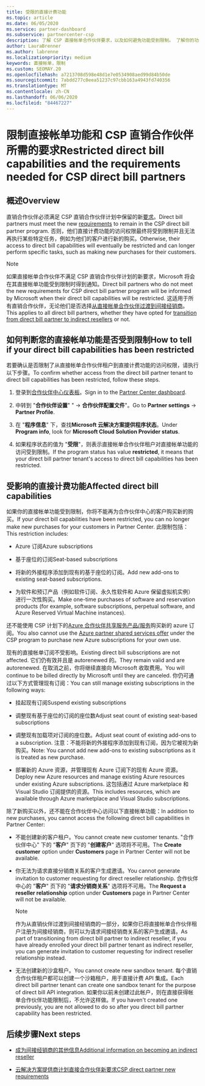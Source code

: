 ```yaml
---
title: 受限的直接计费功能
ms.topic: article
ms.date: 06/05/2020
ms.service: partner-dashboard
ms.subservice: partnercenter-csp
description: 了解 CSP 直接帐单合作伙伴要求，以及如何避免功能受到限制。 了解你的功能是否受到限制。
author: LauraBrenner
ms.author: labrenne
ms.localizationpriority: medium
keywords: 直接帐单，限制
ms.custom: SEOMAY.20
ms.openlocfilehash: a7213708d598e48d1e7e0534908aed99d84b50de
ms.sourcegitcommit: 7abdd277c0eea51237c97cbb163a4943fd740356
ms.translationtype: MT
ms.contentlocale: zh-CN
ms.lasthandoff: 06/06/2020
ms.locfileid: "84467227"
---
```

# <a name="restricted-direct-bill-capabilities-and-the-requirements-needed-for-csp-direct-bill-partners"></a><span data-ttu-id="cc48f-105">限制直接帐单功能和 CSP 直销合作伙伴所需的要求</span><span class="sxs-lookup"><span data-stu-id="cc48f-105">Restricted direct bill capabilities and the requirements needed for CSP direct bill partners</span></span>  

## <a name="overview"></a><span data-ttu-id="cc48f-106">概述</span><span class="sxs-lookup"><span data-stu-id="cc48f-106">Overview</span></span>

<span data-ttu-id="cc48f-107">直销合作伙伴必须满足 CSP 直销合作伙伴计划中保留的新[要求](direct-partner-new-requirements.md)。</span><span class="sxs-lookup"><span data-stu-id="cc48f-107">Direct bill partners must meet the new [requirements](direct-partner-new-requirements.md) to remain in the CSP direct bill partner program.</span></span> <span data-ttu-id="cc48f-108">否则，他们直接计费功能的访问权限最终将受到限制并且无法再执行某些特定任务，例如为他们的客户进行新的购买。</span><span class="sxs-lookup"><span data-stu-id="cc48f-108">Otherwise, their access to direct bill capabilities will eventually be restricted and can longer perform specific tasks, such as making new purchases for their customers.</span></span>

> [!Note]
> <span data-ttu-id="cc48f-109">如果直接帐单合作伙伴不满足 CSP 直销合作伙伴计划的新要求，Microsoft 将会在其直接帐单功能受到限制时得到通知。</span><span class="sxs-lookup"><span data-stu-id="cc48f-109">Direct bill partners who do not meet the new requirements for CSP direct bill partner program will be informed by Microsoft when their direct bill capabilities will be restricted.</span></span> <span data-ttu-id="cc48f-110">这适用于所有直销合作伙伴，无论他们是否选择[从直接帐单合作伙伴过渡到间接经销商](transition-direct-to-indirect.md)。</span><span class="sxs-lookup"><span data-stu-id="cc48f-110">This applies to all direct bill partners, whether they have opted for [transition from direct bill partner to indirect resellers](transition-direct-to-indirect.md) or not.</span></span>  

## <a name="how-to-tell-if-your-direct-bill-capabilities-has-been-restricted"></a><span data-ttu-id="cc48f-111">如何判断您的直接帐单功能是否受到限制</span><span class="sxs-lookup"><span data-stu-id="cc48f-111">How to tell if your direct bill capabilities has been restricted</span></span>

<span data-ttu-id="cc48f-112">若要确认是否限制了从直接帐单合作伙伴租户到直接计费功能的访问权限，请执行以下步骤。</span><span class="sxs-lookup"><span data-stu-id="cc48f-112">To confirm whether access from the direct bill partner tenant to direct bill capabilities has been restricted, follow these steps.</span></span>

1. <span data-ttu-id="cc48f-113">登录到[合作伙伴中心仪表板](https://partner.microsoft.com/dashboard)。</span><span class="sxs-lookup"><span data-stu-id="cc48f-113">Sign in to the [Partner Center dashboard](https://partner.microsoft.com/dashboard).</span></span>

2. <span data-ttu-id="cc48f-114">中转到 "**合作伙伴设置**" "  ->  **合作伙伴配置文件**"。</span><span class="sxs-lookup"><span data-stu-id="cc48f-114">Go to **Partner settings** -> **Partner Profile**.</span></span>

3. <span data-ttu-id="cc48f-115">在 "**程序信息**" 下，查找**Microsoft 云解决方案提供程序状态**。</span><span class="sxs-lookup"><span data-stu-id="cc48f-115">Under **Program info**, look for **Microsoft Cloud Solution Provider status**.</span></span>

4. <span data-ttu-id="cc48f-116">如果程序状态的值为 "**受限**"，则表示直接帐单合作伙伴租户对直接帐单功能的访问受到限制。</span><span class="sxs-lookup"><span data-stu-id="cc48f-116">If the program status has value **restricted**, it means that your direct bill partner tenant's access to direct bill capabilities has been restricted.</span></span>

## <a name="affected-direct-bill-capabilities"></a><span data-ttu-id="cc48f-117">受影响的直接计费功能</span><span class="sxs-lookup"><span data-stu-id="cc48f-117">Affected direct bill capabilities</span></span>

<span data-ttu-id="cc48f-118">如果你的直接帐单功能受到限制，你将不能再为合作伙伴中心的客户购买新的购买。</span><span class="sxs-lookup"><span data-stu-id="cc48f-118">If your direct bill capabilities have been restricted, you can no longer make new purchases for your customers in Partner Center.</span></span> <span data-ttu-id="cc48f-119">此限制包括：</span><span class="sxs-lookup"><span data-stu-id="cc48f-119">This restriction includes:</span></span>

- <span data-ttu-id="cc48f-120">Azure 订阅</span><span class="sxs-lookup"><span data-stu-id="cc48f-120">Azure subscriptions</span></span>

- <span data-ttu-id="cc48f-121">基于座位的订阅</span><span class="sxs-lookup"><span data-stu-id="cc48f-121">Seat-based subscriptions</span></span>

- <span data-ttu-id="cc48f-122">将新的外接程序添加到现有的基于座位的订阅。</span><span class="sxs-lookup"><span data-stu-id="cc48f-122">Add new add-ons to existing seat-based subscriptions.</span></span>

- <span data-ttu-id="cc48f-123">为软件和预订产品（例如软件订阅、永久性软件和 Azure 保留虚拟机实例）进行一次性购买。</span><span class="sxs-lookup"><span data-stu-id="cc48f-123">Make one-time purchases of software and reservation products (for example, software subscriptions, perpetual software, and Azure Reserved Virtual Machine instances).</span></span>

<span data-ttu-id="cc48f-124">还不能使用 CSP 计划下的[Azure 合作伙伴共享服务产品/服务](shared-services.md)购买新的 azure 订阅。</span><span class="sxs-lookup"><span data-stu-id="cc48f-124">You also cannot use the [Azure partner shared services offer](shared-services.md) under the CSP program to purchase new Azure subscriptions for your own use.</span></span>

<span data-ttu-id="cc48f-125">现有的直接帐单订阅不受影响。</span><span class="sxs-lookup"><span data-stu-id="cc48f-125">Existing direct bill subscriptions are not affected.</span></span> <span data-ttu-id="cc48f-126">它们仍有效并且是 autorenewed 的。</span><span class="sxs-lookup"><span data-stu-id="cc48f-126">They remain valid and are autorenewed.</span></span> <span data-ttu-id="cc48f-127">在取消之前，你将继续直接向 Microsoft 收取费用。</span><span class="sxs-lookup"><span data-stu-id="cc48f-127">You will continue to be billed directly by Microsoft until they are canceled.</span></span> <span data-ttu-id="cc48f-128">你仍可通过以下方式管理现有订阅：</span><span class="sxs-lookup"><span data-stu-id="cc48f-128">You can still manage existing subscriptions in the following ways:</span></span>

- <span data-ttu-id="cc48f-129">挂起现有订阅</span><span class="sxs-lookup"><span data-stu-id="cc48f-129">Suspend existing subscriptions</span></span>

- <span data-ttu-id="cc48f-130">调整现有基于座位的订阅的座位数</span><span class="sxs-lookup"><span data-stu-id="cc48f-130">Adjust seat count of existing seat-based subscriptions</span></span>

- <span data-ttu-id="cc48f-131">调整现有加载项对订阅的座位数。</span><span class="sxs-lookup"><span data-stu-id="cc48f-131">Adjust seat count of existing add-ons to a subscription.</span></span> <span data-ttu-id="cc48f-132">注意：不能将新的外接程序添加到现有订阅，因为它被视为新购买。</span><span class="sxs-lookup"><span data-stu-id="cc48f-132">Note: You cannot add new add-ons to existing subscriptions as it is treated as new purchase.</span></span>

- <span data-ttu-id="cc48f-133">部署新的 Azure 资源，并管理现有 Azure 订阅下的现有 Azure 资源。</span><span class="sxs-lookup"><span data-stu-id="cc48f-133">Deploy new Azure resources and manage existing Azure resources under existing Azure subscriptions.</span></span> <span data-ttu-id="cc48f-134">这包括通过 Azure marketplace 和 Visual Studio 订阅提供的资源。</span><span class="sxs-lookup"><span data-stu-id="cc48f-134">This includes resources, which are available through Azure marketplace and Visual Studio subscriptions.</span></span>

<span data-ttu-id="cc48f-135">除了新购买以外，还不能在合作伙伴中心访问以下直接帐单功能：</span><span class="sxs-lookup"><span data-stu-id="cc48f-135">In addition to new purchases, you cannot access the following direct bill capabilities in Partner Center:</span></span>

- <span data-ttu-id="cc48f-136">不能创建新的客户租户。</span><span class="sxs-lookup"><span data-stu-id="cc48f-136">You cannot create new customer tenants.</span></span> <span data-ttu-id="cc48f-137">"合作伙伴中心" 下的 "**客户**" 页下的 "**创建客户**" 选项将不可用。</span><span class="sxs-lookup"><span data-stu-id="cc48f-137">The **Create customer** option under **Customers** page in Partner Center will not be available.</span></span>

- <span data-ttu-id="cc48f-138">你无法为请求直接分销商关系的客户生成邀请。</span><span class="sxs-lookup"><span data-stu-id="cc48f-138">You cannot generate invitation to customer requesting for direct reseller relationship.</span></span> <span data-ttu-id="cc48f-139">合作伙伴中心的 "**客户**" 页下的 "**请求分销商关系**" 选项将不可用。</span><span class="sxs-lookup"><span data-stu-id="cc48f-139">The **Request a reseller relationship** option under **Customers** page in Partner Center will not be available.</span></span>

    >[!Note]
    ><span data-ttu-id="cc48f-140">作为从直销伙伴过渡到间接经销商的一部分，如果你已将直接帐单合作伙伴租户注册为间接经销商，则可以为请求间接经销商关系的客户生成邀请。</span><span class="sxs-lookup"><span data-stu-id="cc48f-140">As part of transitioning from direct bill partner to indirect reseller, if you have already enrolled your direct bill partner tenant as indirect reseller, you can generate invitation to customer requesting for indirect reseller relationship instead.</span></span>

- <span data-ttu-id="cc48f-141">无法创建新的沙盒租户。</span><span class="sxs-lookup"><span data-stu-id="cc48f-141">You cannot create new sandbox tenant.</span></span> <span data-ttu-id="cc48f-142">每个直销合作伙伴租户都可以创建一个沙箱租户，用于直接计费 API 集成。</span><span class="sxs-lookup"><span data-stu-id="cc48f-142">Each direct bill partner tenant can create one sandbox tenant for the purpose of direct bill API integration.</span></span> <span data-ttu-id="cc48f-143">如果你以前未创建过此帐户，则在直接获得帐单合作伙伴功能限制后，不允许这样做。</span><span class="sxs-lookup"><span data-stu-id="cc48f-143">If you haven't created one previously, you are not allowed to do so after you direct bill partner capability has been restricted.</span></span>  

## <a name="next-steps"></a><span data-ttu-id="cc48f-144">后续步骤</span><span class="sxs-lookup"><span data-stu-id="cc48f-144">Next steps</span></span>

- [<span data-ttu-id="cc48f-145">成为间接经销商的其他信息</span><span class="sxs-lookup"><span data-stu-id="cc48f-145">Additional information on becoming an indirect reseller</span></span>](https://assetsprod.microsoft.com/csp-directbill-to-indirect-transition.pdf)

- [<span data-ttu-id="cc48f-146">云解决方案提供商计划直接合作伙伴新要求</span><span class="sxs-lookup"><span data-stu-id="cc48f-146">CSP direct partner new requirements</span></span>](direct-partner-new-requirements.md)